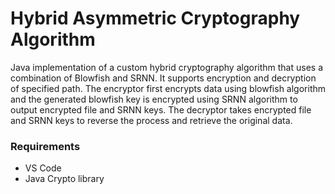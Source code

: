 # Hybrid Asymmetric Cryptography Algorithm
Java implementation of a custom hybrid cryptography algorithm that uses a combination of Blowfish and SRNN. It supports encryption and decryption of specified path. The encryptor first encrypts data using blowfish algorithm and the generated blowfish key is encrypted using SRNN algorithm to output encrypted file and SRNN keys. The decryptor takes encrypted file and SRNN keys to reverse the process and retrieve the original data.

### Requirements
- VS Code
- Java Crypto library
